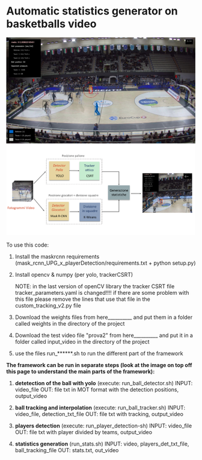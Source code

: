 
# Automatic statistics generator on basketballs video 

![statistic generation example](stat_example.png)
![structure of the project](project_structure.png)

To use this code:
1. Install the maskrcnn requirements (mask_rcnn_UPG_x_playerDetection/requirements.txt    + python setup.py)
2. Install opencv & numpy (per yolo, trackerCSRT)

	NOTE: in the last version of openCV library the tracker CSRT file tracker_parameters.yaml is changed!!!! if there are some problem with this file please remove the lines that use that file in the custom_tracking_v2.py file
	
3. Download the weights files from here__________ and put them in a folder called weights in the directory of the project
4. Download the test video file "prova2" from here__________ and put it in a folder called input_video in the directory of the project
5. use the files run_******.sh to run the different part of the framework


**The framework can be run in separate steps (look at the image on top off this page to understand the main parts of the framework):**

1. **detetection of the ball with yolo** (execute: run_ball_detector.sh)  INPUT: video_file     			OUT: file txt in MOT format with the detection positions, output_video

1. **ball tracking and interpolation** (execute: run_ball_tracker.sh)	INPUT: video_file, detection_txt_file		OUT: file txt with tracking, output_video

2. **players detection**	(execute: run_player_detection-sh)		INPUT: video_file 				OUT: file txt with player divided by teams, output_video

3. **statistics generation**			(run_stats.sh)				INPUT: video, players_det_txt_file, ball_tracking_file	OUT: stats.txt, out_video
